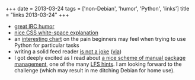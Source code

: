 +++
date = 2013-03-24
tags = ['non-Debian', 'humor', 'Python', 'links']
title = "links 2013-03-24"
+++

-   [great IRC humor]
-   [nice CSS white-space explanation]
-   an [interesting chart] on the pain beginners may feel when trying to
    use Python for particular tasks
-   writing a solid feed reader [is not a joke] ([via])
-   I got deeply excited as I read about [a nice scheme of manual
    package management], one of the many [LFS hints]. I am looking
    forward to the challenge (which may result in me ditching Debian for
    home use).

  [great IRC humor]: http://www.bash.org/?244321
  [nice CSS white-space explanation]: http://www.impressivewebs.com/css-white-space/
  [interesting chart]: http://simeonfranklin.com/blog/2013/mar/17/my-pycon-2013-poster/
  [is not a joke]: http://inessential.com/2013/03/18/brians_stupid_feed_tricks
  [via]: http://www.marco.org/2013/03/19/free-works
  [a nice scheme of manual package management]: http://www.linuxfromscratch.org/hints/downloads/files/more_control_and_pkg_man.txt
  [LFS hints]: http://www.linuxfromscratch.org/hints/list.html
